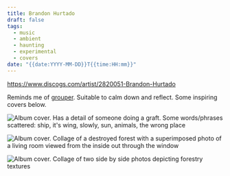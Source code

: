```yaml
---
title: Brandon Hurtado
draft: false
tags:
  - music
  - ambient
  - haunting
  - experimental
  - covers
date: "{{date:YYYY-MM-DD}}T{{time:HH:mm}}"
---
```


https://www.discogs.com/artist/2820051-Brandon-Hurtado

Reminds me of [grouper](grouper.md). Suitable to calm down and reflect. Some inspiring covers below.

![Album cover. Has a detail of someone doing a graft. Some words/phrases scattered: ship, it's wing, slowly, sun, animals, the wrong place](Brandon%20Hurtado-1697192057567.jpeg)

![Album cover. Collage of a destroyed forest with a superimposed photo of a living room viewed from the inside out through the window](Brandon%20Hurtado-1697192252135.jpeg)

![Album cover. Collage of two side by side photos depicting forestry textures](Brandon%20Hurtado-1697192344719.jpeg)
